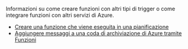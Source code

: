 Informazioni su come creare funzioni con altri tipi di trigger o come integrare funzioni con altri servizi di Azure.

+ [Creare una funzione che viene eseguita in una pianificazione](../articles/azure-functions/functions-create-scheduled-function.md) 
+ [Aggiungere messaggi a una coda di archiviazione di Azure tramite Funzioni](../articles/azure-functions/functions-integrate-storage-queue-output-binding.md)
